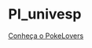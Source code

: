 # PI_univesp

[Conheça o PokeLovers](https://daianevieira07.github.io/SAP004-data-lovers/src/index.html)
